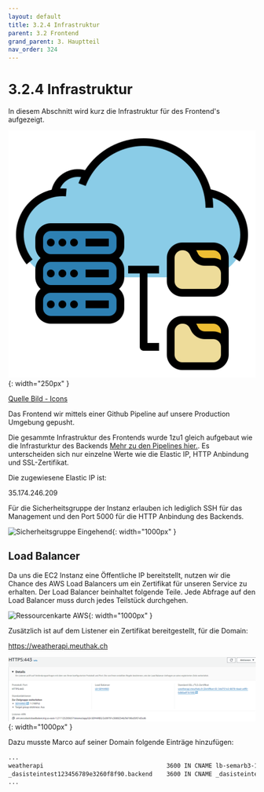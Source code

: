 ```yaml
---
layout: default
title: 3.2.4 Infrastruktur
parent: 3.2 Frontend
grand_parent: 3. Hauptteil
nav_order: 324
---
```



# 3.2.4 Infrastruktur

In diesem Abschnitt wird kurz die Infrastruktur für des Frontend's aufgezeigt.

![Funktionalität](../ressources/icons/infrastructure.png){: width="250px" }

[Quelle Bild - Icons](../anhang/quellen.html#54-icons)

Das Frontend wir mittels einer Github Pipeline auf unsere Production Umgebung gepusht.

Die gesammte Infrastruktur des Frontends wurde 1zu1 gleich aufgebaut wie die Infrasturktur des Backends [Mehr zu den Pipelines hier.](312-infrastruktur.html).
Es unterscheiden sich nur einzelne Werte wie die Elastic IP, HTTP Anbindung und SSL-Zertifikat.

Die zugewiesene Elastic IP ist:

35.174.246.209

Für die Sicherheitsgruppe der Instanz erlauben ich lediglich SSH für das Management und den Port 5000 für die HTTP Anbindung des Backends.

![Sicherheitsgruppe Eingehend](../ressources/images/frontend/Inbound_rule.png.PNG){: width="1000px" }

## Load Balancer

Da uns die EC2 Instanz eine Öffentliche IP bereitstellt, nutzen wir die Chance des AWS Load Balancers um ein Zertifikat für unseren Service zu erhalten. Der Load Balancer beinhaltet folgende Teile. Jede Abfrage auf den Load Balancer muss durch jedes Teilstück durchgehen.

![Ressourcenkarte AWS](../ressources/images/frontend/ressourcenkarte_AWS.png.PNG){: width="1000px" }

Zusätzlich ist auf dem Listener ein Zertifikat bereitgestellt, für die Domain:

<https://weatherapi.meuthak.ch>

![Listener mit Zertifikat](../ressources/images/frontend/listener_mitzert.png){: width="1000px" }

Dazu musste Marco auf seiner Domain folgende Einträge hinzufügen:

``` bash
...
weatherapi                                   3600 IN CNAME lb-semarb3-119182634.us-east-1.elb.amazonaws.com.
_dasisteintest123456789e3260f8f90.backend    3600 IN CNAME _dasisteintest3c1821234567897bee9.sdgjtdhdhz.acm-validations.aws..
...
```
